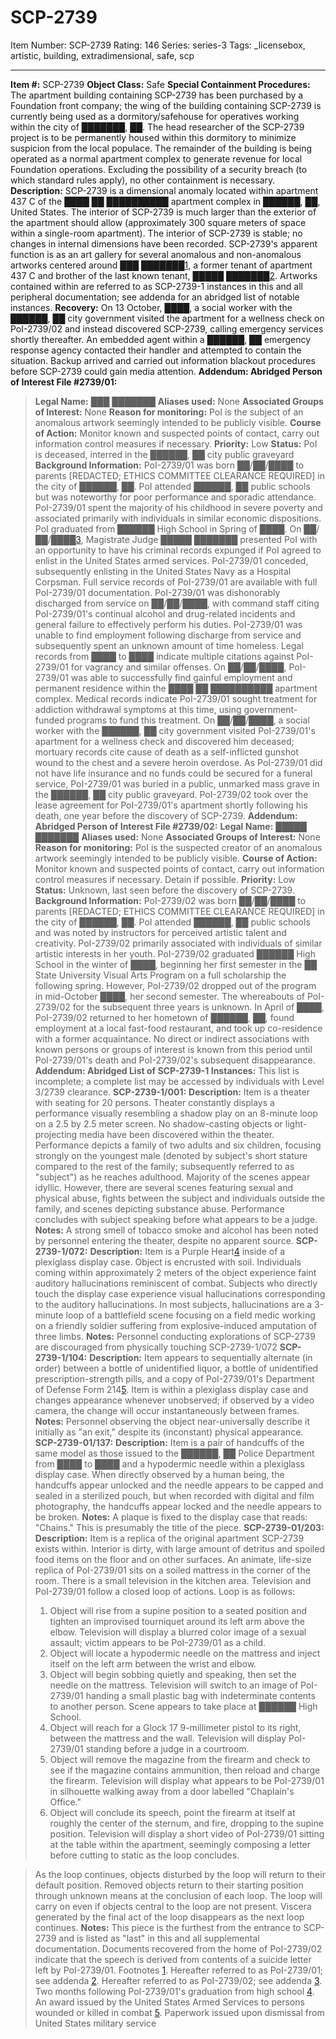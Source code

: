 # SCP-2739
Item Number: SCP-2739
Rating: 146
Series: series-3
Tags: _licensebox, artistic, building, extradimensional, safe, scp

---

**Item #:** SCP-2739
**Object Class:** Safe
**Special Containment Procedures:** The apartment building containing SCP-2739 has been purchased by a Foundation front company; the wing of the building containing SCP-2739 is currently being used as a dormitory/safehouse for operatives working within the city of ███████, ██. The head researcher of the SCP-2739 project is to be permanently housed within this dormitory to minimize suspicion from the local populace. The remainder of the building is being operated as a normal apartment complex to generate revenue for local Foundation operations. Excluding the possibility of a security breach (to which standard rules apply), no other containment is necessary.
**Description:** SCP-2739 is a dimensional anomaly located within apartment 437 C of the ████ ██ ██████████ apartment complex in ██████, ██, United States. The interior of SCP-2739 is much larger than the exterior of the apartment should allow (approximately 300 square meters of space within a single-room apartment). The interior of SCP-2739 is stable; no changes in internal dimensions have been recorded.
SCP-2739's apparent function is as an art gallery for several anomalous and non-anomalous artworks centered around ███ ███████[1](javascript:;), a former tenant of apartment 437 C and brother of the last known tenant, █████ ███████[2](javascript:;). Artworks contained within are referred to as SCP-2739-1 instances in this and all peripheral documentation; see addenda for an abridged list of notable instances.
**Recovery:** On 13 October, ████, a social worker with the ██████, ██ city government visited the apartment for a wellness check on PoI-2739/02 and instead discovered SCP-2739, calling emergency services shortly thereafter. An embedded agent within a ██████, ██ emergency response agency contacted their handler and attempted to contain the situation. Backup arrived and carried out information blackout procedures before SCP-2739 could gain media attention.
**Addendum: Abridged Person of Interest File #2739/01:**
> **Legal Name:** ███ ███████
> **Aliases used:** None
> **Associated Groups of Interest:** None
> **Reason for monitoring:** PoI is the subject of an anomalous artwork seemingly intended to be publicly visible.
> **Course of Action:** Monitor known and suspected points of contact, carry out information control measures if necessary.
> **Priority:** Low
> **Status:** PoI is deceased, interred in the ██████, ██ city public graveyard
> **Background Information:** PoI-2739/01 was born ██/██/████ to parents [REDACTED; ETHICS COMMITTEE CLEARANCE REQUIRED] in the city of ██████, ██. PoI attended ██████, ██ public schools but was noteworthy for poor performance and sporadic attendance. PoI-2739/01 spent the majority of his childhood in severe poverty and associated primarily with individuals in similar economic dispositions. PoI graduated from ██████ High School in Spring of ████.
> On ██/██/████[3](javascript:;), Magistrate Judge █████ ███████ presented PoI with an opportunity to have his criminal records expunged if PoI agreed to enlist in the United States armed services. PoI-2739/01 conceded, subsequently enlisting in the United States Navy as a Hospital Corpsman. Full service records of PoI-2739/01 are available with full PoI-2739/01 documentation.
> PoI-2739/01 was dishonorably discharged from service on ██/██/████, with command staff citing PoI-2739/01's continual alcohol and drug-related incidents and general failure to effectively perform his duties. PoI-2739/01 was unable to find employment following discharge from service and subsequently spent an unknown amount of time homeless. Legal records from ████ to ████ indicate multiple citations against PoI-2739/01 for vagrancy and similar offenses.
> On ██/██/████, PoI-2739/01 was able to successfully find gainful employment and permanent residence within the ████ ██ ██████████ apartment complex. Medical records indicate PoI-2739/01 sought treatment for addiction withdrawal symptoms at this time, using government-funded programs to fund this treatment.
> On ██/██/████, a social worker with the ██████, ██ city government visited PoI-2739/01's apartment for a wellness check and discovered him deceased; mortuary records cite cause of death as a self-inflicted gunshot wound to the chest and a severe heroin overdose. As PoI-2739/01 did not have life insurance and no funds could be secured for a funeral service, PoI-2739/01 was buried in a public, unmarked mass grave in the ██████, ██ city public graveyard.
> PoI-2739/02 took over the lease agreement for PoI-2739/01's apartment shortly following his death, one year before the discovery of SCP-2739.
**Addendum: Abridged Person of Interest File #2739/02:**
> **Legal Name:** █████ ███████
> **Aliases used:** None
> **Associated Groups of Interest:** None
> **Reason for monitoring:** PoI is the suspected creator of an anomalous artwork seemingly intended to be publicly visible.
> **Course of Action:** Monitor known and suspected points of contact, carry out information control measures if necessary. Detain if possible.
> **Priority:** Low
> **Status:** Unknown, last seen before the discovery of SCP-2739.
> **Background Information:** PoI-2739/02 was born ██/██/████ to parents [REDACTED; ETHICS COMMITTEE CLEARANCE REQUIRED] in the city of ██████, ██. PoI attended ██████, ██ public schools and was noted by instructors for perceived artistic talent and creativity. PoI-2739/02 primarily associated with individuals of similar artistic interests in her youth.
> PoI-2739/02 graduated ██████ High School in the winter of ████, beginning her first semester in the ██ State University Visual Arts Program on a full scholarship the following spring. However, PoI-2739/02 dropped out of the program in mid-October ████, her second semester. The whereabouts of PoI-2739/02 for the subsequent three years is unknown.
> In April of ████, PoI-2739/02 returned to her hometown of ██████, ██, found employment at a local fast-food restaurant, and took up co-residence with a former acquaintance. No direct or indirect associations with known persons or groups of interest is known from this period until PoI-2739/01's death and PoI-2739/02's subsequent disappearance.
**Addendum: Abridged List of SCP-2739-1 Instances:**
This list is incomplete; a complete list may be accessed by individuals with Level 3/2739 clearance.
**SCP-2739-1/001:**
> **Description:** Item is a theater with seating for 20 persons. Theater constantly displays a performance visually resembling a shadow play on an 8-minute loop on a 2.5 by 2.5 meter screen. No shadow-casting objects or light-projecting media have been discovered within the theater. Performance depicts a family of two adults and six children, focusing strongly on the youngest male (denoted by subject's short stature compared to the rest of the family; subsequently referred to as "subject") as he reaches adulthood. Majority of the scenes appear idyllic. However, there are several scenes featuring sexual and physical abuse, fights between the subject and individuals outside the family, and scenes depicting substance abuse. Performance concludes with subject speaking before what appears to be a judge.
> **Notes:** A strong smell of tobacco smoke and alcohol has been noted by personnel entering the theater, despite no apparent source.
**SCP-2739-1/072:**
> **Description:** Item is a Purple Heart[4](javascript:;) inside of a plexiglass display case. Object is encrusted with soil. Individuals coming within approximately 2 meters of the object experience faint auditory hallucinations reminiscent of combat. Subjects who directly touch the display case experience visual hallucinations corresponding to the auditory hallucinations. In most subjects, hallucinations are a 3-minute loop of a battlefield scene focusing on a field medic working on a friendly soldier suffering from explosive-induced amputation of three limbs.
> **Notes:** Personnel conducting explorations of SCP-2739 are discouraged from physically touching SCP-2739-1/072
**SCP-2739-1/104:**
> **Description:** Item appears to sequentially alternate (in order) between a bottle of unidentified liquor, a bottle of unidentified prescription-strength pills, and a copy of PoI-2739/01's Department of Defense Form 214[5](javascript:;). Item is within a plexiglass display case and changes appearance whenever unobserved; if observed by a video camera, the change will occur instantaneously between frames.
> **Notes:** Personnel observing the object near-universally describe it initially as "an exit," despite its (inconstant) physical appearance.
**SCP-2739-01/137:**
> **Description:** Item is a pair of handcuffs of the same model as those issued to the ██████, ██ Police Department from ████ to ████ and a hypodermic needle within a plexiglass display case. When directly observed by a human being, the handcuffs appear unlocked and the needle appears to be capped and sealed in a sterilized pouch, but when recorded with digital and film photography, the handcuffs appear locked and the needle appears to be broken.
> **Notes:** A plaque is fixed to the display case that reads: "Chains." This is presumably the title of the piece.
**SCP-2739-01/203:**
> **Description:** Item is a replica of the original apartment SCP-2739 exists within. Interior is dirty, with large amount of detritus and spoiled food items on the floor and on other surfaces. An animate, life-size replica of PoI-2739/01 sits on a soiled mattress in the corner of the room. There is a small television in the kitchen area. Television and PoI-2739/01 follow a closed loop of actions. Loop is as follows:
>   1. Object will rise from a supine position to a seated position and tighten an improvised tourniquet around its left arm above the elbow. Television will display a blurred color image of a sexual assault; victim appears to be PoI-2739/01 as a child.
>   2. Object will locate a hypodermic needle on the mattress and inject itself on the left arm between the wrist and elbow.
>   3. Object will begin sobbing quietly and speaking, then set the needle on the mattress. Television will switch to an image of PoI-2739/01 handing a small plastic bag with indeterminate contents to another person. Scene appears to take place at ██████ High School.
>   4. Object will reach for a Glock 17 9-millimeter pistol to its right, between the mattress and the wall. Television will display PoI-2739/01 standing before a judge in a courtroom.
>   5. Object will remove the magazine from the firearm and check to see if the magazine contains ammunition, then reload and charge the firearm. Television will display what appears to be PoI-2739/01 in silhouette walking away from a door labelled "Chaplain's Office."
>   6. Object will conclude its speech, point the firearm at itself at roughly the center of the sternum, and fire, dropping to the supine position. Television will display a short video of PoI-2739/01 sitting at the table within the apartment, seemingly composing a letter before cutting to static as the loop concludes.
> 

> As the loop continues, objects disturbed by the loop will return to their default position. Removed objects return to their starting position through unknown means at the conclusion of each loop. The loop will carry on even if objects central to the loop are not present. Viscera generated by the final act of the loop disappears as the next loop continues.
> **Notes:** This piece is the furthest from the entrance to SCP-2739 and is listed as "last" in this and all supplemental documentation. Documents recovered from the home of PoI-2739/02 indicate that the speech is derived from contents of a suicide letter left by PoI-2739/01.
Footnotes
[1](javascript:;). Hereafter referred to as PoI-2739/01; see addenda
[2](javascript:;). Hereafter referred to as PoI-2739/02; see addenda
[3](javascript:;). Two months following PoI-2739/01's graduation from high school
[4](javascript:;). An award issued by the United States Armed Services to persons wounded or killed in combat
[5](javascript:;). Paperwork issued upon dismissal from United States military service